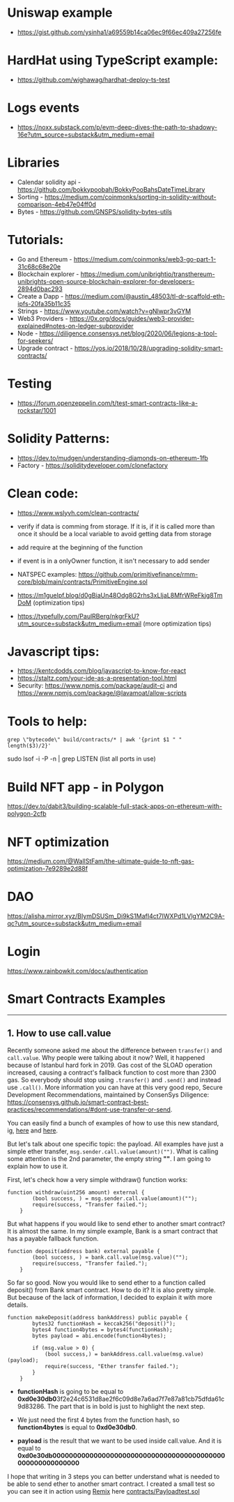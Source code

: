 # Uniswap example
 - https://gist.github.com/ysinha1/a69559b14ca06ec9f66ec409a27256fe

# HardHat using TypeScript example:
 - https://github.com/wighawag/hardhat-deploy-ts-test
 
# Logs events
 - https://noxx.substack.com/p/evm-deep-dives-the-path-to-shadowy-16e?utm_source=substack&utm_medium=email

# Libraries

 - Calendar solidity api - https://github.com/bokkypoobah/BokkyPooBahsDateTimeLibrary
 - Sorting - https://medium.com/coinmonks/sorting-in-solidity-without-comparison-4eb47e04ff0d
 - Bytes - https://github.com/GNSPS/solidity-bytes-utils

# Tutorials:
 - Go and Ethereum - https://medium.com/coinmonks/web3-go-part-1-31c68c68e20e
 - Blockchain explorer - https://medium.com/unibrightio/transthereum-unibrights-open-source-blockchain-explorer-for-developers-2894d0bac293
 - Create a Dapp - https://medium.com/@austin_48503/tl-dr-scaffold-eth-ipfs-20fa35b11c35
 - Strings - https://www.youtube.com/watch?v=gNlwpr3vGYM 
 - Web3 Providers - https://0x.org/docs/guides/web3-provider-explained#notes-on-ledger-subprovider
 - Node - https://diligence.consensys.net/blog/2020/06/legions-a-tool-for-seekers/
 - Upgrade contract - https://yos.io/2018/10/28/upgrading-solidity-smart-contracts/

# Testing
 - https://forum.openzeppelin.com/t/test-smart-contracts-like-a-rockstar/1001

# Solidity Patterns:
 - https://dev.to/mudgen/understanding-diamonds-on-ethereum-1fb
 - Factory - https://soliditydeveloper.com/clonefactory

# Clean code:
 - https://www.wslyvh.com/clean-contracts/

- verify if data is comming from storage. If it is, if it is called more than once it should be a local variable to avoid getting data from storage
- add require at the beginning of the function
- if event is in a onlyOwner function, it isn't necessary to add sender
- NATSPEC examples: https://github.com/primitivefinance/rmm-core/blob/main/contracts/PrimitiveEngine.sol
- https://m1guelpf.blog/d0gBiaUn48Odg8G2rhs3xLIjaL8MfrWReFkjg8TmDoM (optimization tips)
- https://typefully.com/PaulRBerg/nkgrFkU?utm_source=substack&utm_medium=email (more optimization tips)
 
# Javascript tips:
 - https://kentcdodds.com/blog/javascript-to-know-for-react
 - https://staltz.com/your-ide-as-a-presentation-tool.html
 - Security: https://www.npmjs.com/package/audit-ci  and https://www.npmjs.com/package/@lavamoat/allow-scripts
 
# Tools to help:
`grep \"bytecode\" build/contracts/* | awk '{print $1 " " length($3)/2}'`

sudo lsof -i -P -n | grep LISTEN  (list all ports in use)
 
# Build NFT app - in Polygon

https://dev.to/dabit3/building-scalable-full-stack-apps-on-ethereum-with-polygon-2cfb

# NFT optimization

https://medium.com/@WallStFam/the-ultimate-guide-to-nft-gas-optimization-7e9289e2d88f

# DAO

https://alisha.mirror.xyz/BIymDSUSm_Di9kS1MafI4ct7IWXPd1LVlgYM2C9A-qc?utm_source=substack&utm_medium=email

# Login

https://www.rainbowkit.com/docs/authentication

# Smart Contracts Examples

---

## 1. How to use call.value
Recently someone asked me about the difference between `transfer()` and `call.value`. Why people were talking about it now? Well, it happened because of Istanbul hard fork in 2019. Gas cost of the SLOAD operation increased, causing a contract's fallback function to cost more than 2300 gas. So everybody should stop using `.transfer()` and `.send()` and instead use `.call()`. More information you can have at this very good repo, Secure Development Recommendations, maintained by ConsenSys Diligence: https://consensys.github.io/smart-contract-best-practices/recommendations/#dont-use-transfer-or-send.

You can easily find a bunch of examples of how to use this new standard, ig, [here](https://ethereum.stackexchange.com/questions/6707/whats-the-difference-between-call-value-and-call-value) and [here](https://solidity-by-example.org/sending-ether/).

But let's talk about one specific topic: the payload. All examples have just a simple ether transfer, `msg.sender.call.value(amount)("")`. What is calling some attention is the 2nd parameter, the empty string **""**. I am going to explain how to use it.

First, let's check how a very simple withdraw() function works:
```
function withdraw(uint256 amount) external {
        (bool success, ) = msg.sender.call.value(amount)("");
        require(success, "Transfer failed.");
    }
```
But what happens if you would like to send ether to another smart contract? It is almost the same. In my simple example, Bank is a smart contract that has a payable fallback function.

```
function deposit(address bank) external payable {
        (bool success, ) = bank.call.value(msg.value)("");
        require(success, "Transfer failed.");
    }
```

So far so good. Now you would like to send ether to a function called deposit() from Bank smart contract. How to do it? It is also pretty simple. But because of the lack of information, I decided to explain it with more details.

```
function makeDeposit(address bankAddress) public payable {
        bytes32 functionHash = keccak256("deposit()");      
        bytes4 function4bytes = bytes4(functionHash);
        bytes payload = abi.encode(function4bytes);
        
        if (msg.value > 0) {
            (bool success,) = bankAddress.call.value(msg.value)(payload);
            require(success, "Ether transfer failed.");
        }      
    }
```
 - **functionHash** is going to be equal to **0xd0e30db0**3f2e24c6531d8ae2f6c09d8e7a6ad7f7e87a81cb75dfda61c9d83286. The part that is in bold is just to highlight the next step.

 - We just need the first 4 bytes from the function hash, so **function4bytes** is equal to **0xd0e30db0**.

 - **payload** is the result that we want to be used inside call.value. And it is equal to **0xd0e30db000000000000000000000000000000000000000000000000000000000**

I hope that writing in 3 steps you can better understand what is needed to be able to send ether to another smart contract. I created a small test so you can see it in action using [Remix](https://remix.ethereum.org/) here [contracts/Payloadtest.sol](contracts/Payloadtest.sol)
